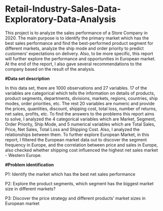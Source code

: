 # Retail-Industry-Sales-Data-Exploratory-Data-Analysis
This project is to analyze the sales performance of a Store Company in 2020. The main purpose is to identify the primary market which has the best sales performance and find the best-performed product segment for different markets, analyze the ship mode and order priority to predict customers’ expectations on delivery. Also, to be more specific, this report will further explore the performance and opportunities in European market. At the end of the report, I also gave several recommendations to the company based on the result of the analysis.

<b>#Data set description </B>

In this data set, there are 1000 observations and 27 variables. 17 of the variables are categorical which tells the information on details of products, product segments, departments, divisions, markets, regions, countries, ship modes, order priorities, etc. The rest 20 variables are numeric and provide the prices, quantities, discount, shipping cost, total loss, number of returns, net sales, profits, etc.
To find the answers to the problems this report aims to solve, I analyzed the 4 categorical variables which are Market, Segment, Order Priority, Ship Mode, and 5 numerical variables which are Total Sales, Price, Net Sales, Total Loss and Shipping Cost. Also, I analyzed the relationships between them.
To further explore European Market, in this report, I filtered the European market data out to discover the segment frequency in Europe, and the correlation between price and sales in Europe, also checked whether shipping cost influenced the highest net sales market - Western Europe.

<B>#Problem identification</B>

P1: Identify the market which has the best net sales performance

P2: Explore the product segments, which segment has the biggest market size in different markets?

P3: Discover the price strategy and different products’ market sizes in European market
